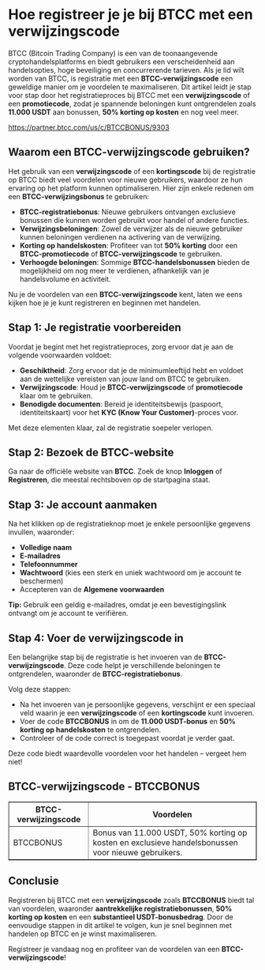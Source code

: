 <h1>Hoe registreer je je bij BTCC met een verwijzingscode</h1>
</header>

<section>
<p>BTCC (Bitcoin Trading Company) is een van de toonaangevende cryptohandelsplatforms en biedt gebruikers een verscheidenheid aan handelsopties, hoge beveiliging en concurrerende tarieven. Als je lid wilt worden van BTCC, is registratie met een <strong>BTCC-verwijzingscode</strong> een geweldige manier om je voordelen te maximaliseren. Dit artikel leidt je stap voor stap door het registratieproces bij BTCC met een <strong>verwijzingscode</strong> of een <strong>promotiecode</strong>, zodat je spannende beloningen kunt ontgrendelen zoals <strong>11.000 USDT</strong> aan bonussen, <strong>50% korting op kosten</strong> en nog veel meer.</p>
</section>
<a href="https://partner.btcc.com/us/c/BTCCBONUS/9303" target="_blank">https://partner.btcc.com/us/c/BTCCBONUS/9303</a>

<section>
<h2>Waarom een BTCC-verwijzingscode gebruiken?</h2>
<p>Het gebruik van een <strong>verwijzingscode</strong> of een <strong>kortingscode</strong> bij de registratie op BTCC biedt veel voordelen voor nieuwe gebruikers, waardoor ze hun ervaring op het platform kunnen optimaliseren. Hier zijn enkele redenen om een <strong>BTCC-verwijzingsbonus</strong> te gebruiken:</p>
<ul>
<li><strong>BTCC-registratiebonus</strong>: Nieuwe gebruikers ontvangen exclusieve bonussen die kunnen worden gebruikt voor handel of andere functies.</li>
<li><strong>Verwijzingsbeloningen</strong>: Zowel de verwijzer als de nieuwe gebruiker kunnen beloningen verdienen na activering van de verwijzing.</li>
<li><strong>Korting op handelskosten</strong>: Profiteer van tot <strong>50% korting</strong> door een <strong>BTCC-promotiecode</strong> of <strong>BTCC-verwijzingscode</strong> te gebruiken.</li>
<li><strong>Verhoogde beloningen</strong>: Sommige <strong>BTCC-handelsbonussen</strong> bieden de mogelijkheid om nog meer te verdienen, afhankelijk van je handelsvolume en activiteit.</li>
</ul>
<p>Nu je de voordelen van een <strong>BTCC-verwijzingscode</strong> kent, laten we eens kijken hoe je je kunt registreren en beginnen met handelen.</p>
</section>

<section>
<h2>Stap 1: Je registratie voorbereiden</h2>
<p>Voordat je begint met het registratieproces, zorg ervoor dat je aan de volgende voorwaarden voldoet:</p>
<ul>
<li><strong>Geschiktheid</strong>: Zorg ervoor dat je de minimumleeftijd hebt en voldoet aan de wettelijke vereisten van jouw land om BTCC te gebruiken.</li>
<li><strong>Verwijzingscode</strong>: Houd je <strong>BTCC-verwijzingscode</strong> of <strong>promotiecode</strong> klaar om te gebruiken.</li>
<li><strong>Benodigde documenten</strong>: Bereid je identiteitsbewijs (paspoort, identiteitskaart) voor het <strong>KYC (Know Your Customer)</strong>-proces voor.</li>
</ul>
<p>Met deze elementen klaar, zal de registratie soepeler verlopen.</p>
</section>

<section>
<h2>Stap 2: Bezoek de BTCC-website</h2>
<p>Ga naar de officiële website van <strong>BTCC</strong>. Zoek de knop <strong>Inloggen</strong> of <strong>Registreren</strong>, die meestal rechtsboven op de startpagina staat.</p>
</section>

<section>
<h2>Stap 3: Je account aanmaken</h2>
<p>Na het klikken op de registratieknop moet je enkele persoonlijke gegevens invullen, waaronder:</p>
<ul>
<li><strong>Volledige naam</strong></li>
<li><strong>E-mailadres</strong></li>
<li><strong>Telefoonnummer</strong></li>
<li><strong>Wachtwoord</strong> (kies een sterk en uniek wachtwoord om je account te beschermen)</li>
<li>Accepteren van de <strong>Algemene voorwaarden</strong></li>
</ul>
<p><strong>Tip:</strong> Gebruik een geldig e-mailadres, omdat je een bevestigingslink ontvangt om je account te verifiëren.</p>
</section>

<section>
<h2>Stap 4: Voer de verwijzingscode in</h2>
<p>Een belangrijke stap bij de registratie is het invoeren van de <strong>BTCC-verwijzingscode</strong>. Deze code helpt je verschillende beloningen te ontgrendelen, waaronder de <strong>BTCC-registratiebonus</strong>.</p>
<p>Volg deze stappen:</p>
<ul>
<li>Na het invoeren van je persoonlijke gegevens, verschijnt er een speciaal veld waarin je een <strong>verwijzingscode</strong> of een <strong>kortingscode</strong> kunt invoeren.</li>
<li>Voer de code <strong>BTCCBONUS</strong> in om de <strong>11.000 USDT-bonus</strong> en <strong>50% korting op handelskosten</strong> te ontgrendelen.</li>
<li>Controleer of de code correct is toegepast voordat je verder gaat.</li>
</ul>
<p>Deze code biedt waardevolle voordelen voor het handelen – vergeet hem niet!</p>
</section>

<section>
<h2>BTCC-verwijzingscode - BTCCBONUS</h2>
<table border="1">
<thead>
<tr>
<th>BTCC-verwijzingscode</th>
<th>Voordelen</th>
</tr>
</thead>
<tbody>
<tr>
<td>BTCCBONUS</td>
<td>Bonus van 11.000 USDT, 50% korting op kosten en exclusieve handelsbonussen voor nieuwe gebruikers.</td>
</tr>
</tbody>
</table>
</section>

<section>
<h2>Conclusie</h2>
<p>Registreren bij BTCC met een <strong>verwijzingscode</strong> zoals <strong>BTCCBONUS</strong> biedt tal van voordelen, waaronder <strong>aantrekkelijke registratiebonussen</strong>, <strong>50% korting op kosten</strong> en een <strong>substantieel USDT-bonusbedrag</strong>. Door de eenvoudige stappen in dit artikel te volgen, kun je snel beginnen met handelen op BTCC en je winst maximaliseren.</p>
<p>Registreer je vandaag nog en profiteer van de voordelen van een <strong>BTCC-verwijzingscode</strong>!</p>
</section>
</article>
</body>
</html>
